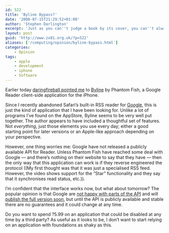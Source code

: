 ```yaml
---
id: 522
title: 'Byline Bypass?'
date: '2008-07-15T21:29:52+01:00'
author: 'Stephen Darlington'
excerpt: 'Just as you can''t judge a book by its cover, you can''t always judge an application only by its user interface.'
layout: post
guid: 'http://www.zx81.org.uk/?p=522'
aliases: ['/computing/opinion/byline-bypass.html']
categories:
    - Opinion
tags:
    - apple
    - development
    - iphone
    - Software
---
```


Earlier today [daringfireball pointed me](http://daringfireball.net/linked/2008/07/15/byline) to [Byline](http://www.phantomfish.com/byline.html) by Phantom Fish, a Google Reader client-side application for the iPhone.

Since I recently abandoned Safari’s built-in RSS reader for [Google](http://www.google.com/reader/), this is just the kind of application that I have been looking for. Unlike a lot of programs I’ve found on the AppStore, Byline seems to be very well put together. The author appears to have included a thoughtful set of features. Not *everything*, just those elements you use every day; either a good starting point for later versions or an Apple-like approach depending on your perspective.

However, one thing worries me: Google have not released a publicly available API for Reader. Unless Phantom Fish have reached some deal with Google — and there’s nothing on their website to say that they have — then the only way that this application can work is if they reverse engineered the protocol ((My first thought was that it was just a specialised RSS feed. However, the video shows support for the “Star” functionality and they say that it synchronises read status, etc.)).

I’m confident that the interface works now, but what about tomorrow? The popular opinion is that Google are [not happy with parts of the API](http://code.google.com/p/pyrfeed/wiki/GoogleReaderAPI) and will [publish the full version soon](http://www.niallkennedy.com/blog/2005/12/google-reader-api.html), but until the API is publicly available and stable there are no guarantees and it could change at any time.

Do you want to spend ?5.99 on an application that could be disabled at any time by a third party? As useful as it looks to be, I don’t want to start relying on an application with foundations as shaky as this.